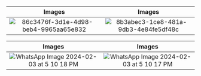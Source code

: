 


Images           |  Images
:-------------------------:|:-------------------------:
![86c3476f-3d1e-4d98-beb4-9965aa65e832](https://github.com/dhruvpatidar359/chamber/assets/103873587/6ef5b0c1-1cfc-4c07-b0c1-9836bb8c6a30) |![8b3abec3-1ce8-481a-9db3-4e84fe5df48c](https://github.com/dhruvpatidar359/chamber/assets/103873587/219e849f-214b-4266-a51d-745c26cf2f18)

Images           |  Images
:-------------------------:|:-------------------------:
![WhatsApp Image 2024-02-03 at 5 10 18 PM](https://github.com/dhruvpatidar359/chamber/assets/103873587/2088fa74-01d5-4ad8-b85d-3025e19f4427) |![WhatsApp Image 2024-02-03 at 5 10 17 PM](https://github.com/dhruvpatidar359/chamber/assets/103873587/af437f82-f835-4e08-a552-e444c6dc7956)
